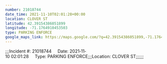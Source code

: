 ```yaml
---
number: 21018744
date_time: 2021-11-10T02:01:28+00:00
location: CLOVER ST
latitude: 42.39154386051899
longitude: -71.1764910453503
type: PARKING ENFORCE
google_maps_link: https://maps.google.com/?q=42.39154386051899,-71.1764910453503
---
```


;;;Incident #: 21018744     Date: 2021‐11‐10 02:01:28     Type: PARKING ENFORCE;;;Location: CLOVER ST;;;;;;
